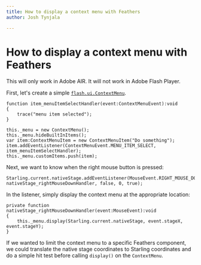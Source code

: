 ```yaml
---
title: How to display a context menu with Feathers  
author: Josh Tynjala

---
```

# How to display a context menu with Feathers

<aside class="warn">This will only work in Adobe AIR. It will not work in Adobe Flash Player.</aside>

First, let's create a simple [`flash.ui.ContextMenu`](http://help.adobe.com/en_US/FlashPlatform/reference/actionscript/3/flash/ui/ContextMenu.html).

``` code
function item_menuItemSelectHandler(event:ContextMenuEvent):void
{
    trace("menu item selected");
}

this._menu = new ContextMenu();
this._menu.hideBuiltInItems();
var item:ContextMenuItem = new ContextMenuItem("Do something");
item.addEventListener(ContextMenuEvent.MENU_ITEM_SELECT, item_menuItemSelectHandler);
this._menu.customItems.push(item);
```

Next, we want to know when the right mouse button is pressed:

``` code
Starling.current.nativeStage.addEventListener(MouseEvent.RIGHT_MOUSE_DOWN, nativeStage_rightMouseDownHandler, false, 0, true);
```

In the listener, simply display the context menu at the appropriate location:

``` code    
private function nativeStage_rightMouseDownHandler(event:MouseEvent):void
{
    this._menu.display(Starling.current.nativeStage, event.stageX, event.stageY);
}
```

If we wanted to limit the context menu to a specific Feathers component, we could translate the native stage coordinates to Starling coordinates and do a simple hit test before calling `display()` on the `ContextMenu`.